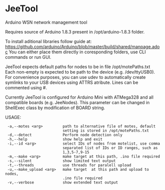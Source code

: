 # JeeTool
Arduino WSN network management tool

Requires source of Arduino 1.8.3 present in /opt/arduino-1.8.3 folder.

To install aditional libraries follow guide at: https://github.com/arduino/Arduino/blob/master/build/shared/manpage.adoc 
You can either place them directly in coresponding folders, use CLI commands or run GUI. 

JeeTool expects default paths for nodes to be in file /opt/motePaths.txt
Each non-empty is expected to be path to the device (e.g. /dev/ttyUSB0). For convenience purposes, you can use udev to automatically create symlinks to your USB devices using ATTRS atribute. Lines can be commented using #.

Currently JeeTool is configured for Arduino Mini with ATMega328 and all compatible boards (e.g. JeeNodes). This parameter can be changed in ShellExec class by modification of BOARD string. 

USAGE:
```
 -a,--motes <arg>         path to alternative file of motes, default
                          setting is stored in /opt/motePaths.txt
 -d,--detect              Perform node detection only
 -h,--help                show help and exit
 -i,--id <arg>            select IDs of nodes from motelist, use comma
                          separated list of IDs or ID ranges, such as
                          1,3,5-7,9-15
 -m,--make <arg>          make target at this path, .ino file required
 -s,--silent              show limited text output
 -t,--threads             use threads for paralell upload
 -u,--make_upload <arg>   make target  at this path and upload to nodes,
                          .ino file required
 -v,--verbose             show extended text output
```
